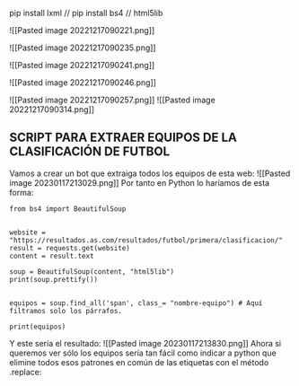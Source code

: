 pip install lxml // pip install bs4 // html5lib

![[Pasted image 20221217090221.png]]

![[Pasted image 20221217090235.png]]

![[Pasted image 20221217090241.png]]

![[Pasted image 20221217090246.png]]

![[Pasted image 20221217090257.png]]
![[Pasted image 20221217090314.png]]

## SCRIPT PARA EXTRAER EQUIPOS DE LA CLASIFICACIÓN DE FUTBOL
Vamos a crear un bot que extraiga todos los equipos de esta web:
![[Pasted image 20230117213029.png]]
Por tanto en Python lo haríamos de esta forma:
```import requests
from bs4 import BeautifulSoup


website = "https://resultados.as.com/resultados/futbol/primera/clasificacion/"
result = requests.get(website)
content = result.text

soup = BeautifulSoup(content, "html5lib")
print(soup.prettify())


equipos = soup.find_all('span', class_= "nombre-equipo") # Aquí filtramos solo los párrafos.

print(equipos)
```

Y este sería el resultado:
![[Pasted image 20230117213830.png]]
Ahora si queremos ver sólo los equipos sería tan fácil como indicar a python que elimine todos esos patrones en común de las etiquetas con el método .replace:

